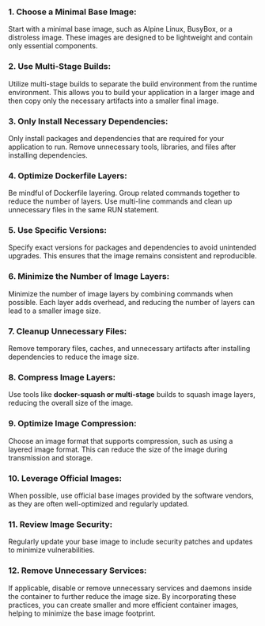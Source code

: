 ### 1. Choose a Minimal Base Image:
Start with a minimal base image, such as Alpine Linux, BusyBox, or a distroless image. These images are designed to be lightweight and contain only essential components.

### 2. Use Multi-Stage Builds:
Utilize multi-stage builds to separate the build environment from the runtime environment. This allows you to build your application in a larger image and then copy only the necessary artifacts into a smaller final image.

### 3. Only Install Necessary Dependencies:
Only install packages and dependencies that are required for your application to run. Remove unnecessary tools, libraries, and files after installing dependencies.

### 4. Optimize Dockerfile Layers:
Be mindful of Dockerfile layering. Group related commands together to reduce the number of layers. Use multi-line commands and clean up unnecessary files in the same RUN statement.

### 5. Use Specific Versions:
Specify exact versions for packages and dependencies to avoid unintended upgrades. This ensures that the image remains consistent and reproducible.

### 6. Minimize the Number of Image Layers:
Minimize the number of image layers by combining commands when possible. Each layer adds overhead, and 
reducing the number of layers can lead to a smaller image size.

### 7. Cleanup Unnecessary Files:
Remove temporary files, caches, and unnecessary artifacts after installing dependencies to reduce the image size.

### 8. Compress Image Layers:
Use tools like **docker-squash or multi-stage** builds to squash image layers, reducing the overall size of the image.

### 9. Optimize Image Compression:
Choose an image format that supports compression, such as using a layered image format. This can reduce the size of the image during transmission and storage.

### 10. Leverage Official Images:
When possible, use official base images provided by the software vendors, as they are often well-optimized and regularly updated.

### 11. Review Image Security:
Regularly update your base image to include security patches and updates to minimize vulnerabilities.

### 12. Remove Unnecessary Services:
If applicable, disable or remove unnecessary services and daemons inside the container to further reduce the image size.
By incorporating these practices, you can create smaller and more efficient container images, helping to minimize the base image footprint.






